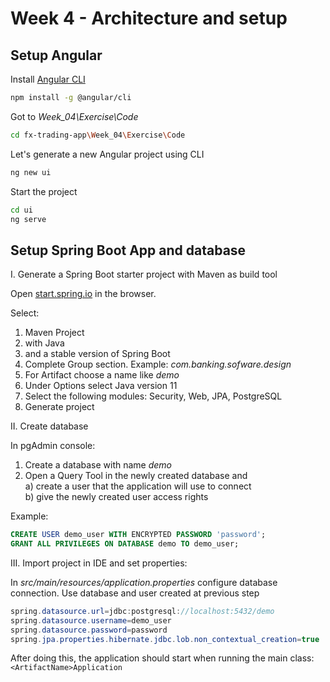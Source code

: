 # Week 4 - Architecture and setup

## Setup Angular

Install [Angular CLI](https://cli.angular.io/)

```bash
npm install -g @angular/cli
```

Got to *Week_04\Exercise\Code*

```bash
cd fx-trading-app\Week_04\Exercise\Code
```

Let's generate a new Angular project using CLI

```bash
ng new ui
```

Start the project

```bash
cd ui
ng serve
```

## Setup Spring Boot App and database

I. Generate a Spring Boot starter project with Maven as build tool  

Open [start.spring.io](https://start.spring.io/) in the browser.  

Select:
1. Maven Project
2. with Java
3. and a stable version of Spring Boot
4. Complete Group section. Example: *com.banking.sofware.design*
5. For Artifact choose a name like *demo*
6. Under Options select Java version 11
7. Select the following modules: Security, Web, JPA, PostgreSQL
8. Generate project

II. Create database  

In pgAdmin console:  

1. Create a database with name *demo*
2. Open a Query Tool in the newly created database and  
a) create a user that the application will use to connect  
b) give the newly created user access rights

Example:

```sql
CREATE USER demo_user WITH ENCRYPTED PASSWORD 'password';
GRANT ALL PRIVILEGES ON DATABASE demo TO demo_user;
```

III. Import project in IDE and set properties:  

In *src/main/resources/application.properties* configure database connection.
Use database and user created at previous step

```JAVA
spring.datasource.url=jdbc:postgresql://localhost:5432/demo
spring.datasource.username=demo_user
spring.datasource.password=password
spring.jpa.properties.hibernate.jdbc.lob.non_contextual_creation=true
```

After doing this, the application should start when running the main class: ```<ArtifactName>Application```

